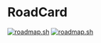 # RoadCard
<a href="https://roadmap.sh"><img src="https://roadmap.sh/card/tall/6656c778b998f3b3c7b7de4c?variant=dark" alt="roadmap.sh"/></a>
[![roadmap.sh](https://roadmap.sh/card/tall/6656c778b998f3b3c7b7de4c?variant=dark)](https://roadmap.sh)
